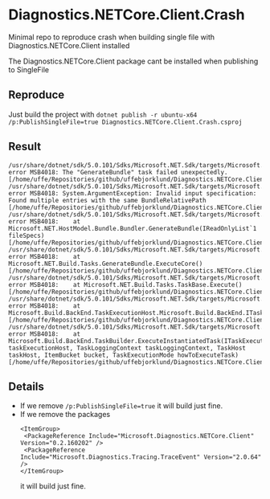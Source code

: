# Diagnostics.NETCore.Client.Crash

Minimal repo to reproduce crash when building single file with Diagnostics.NETCore.Client installed

The Diagnostics.NETCore.Client package cant be installed when publishing to SingleFile

## Reproduce

Just build the project with `dotnet publish -r ubuntu-x64 /p:PublishSingleFile=true Diagnostics.NETCore.Client.Crash.csproj`

## Result

```
/usr/share/dotnet/sdk/5.0.101/Sdks/Microsoft.NET.Sdk/targets/Microsoft.NET.Publish.targets(1016,5): error MSB4018: The "GenerateBundle" task failed unexpectedly. [/home/uffe/Repositories/github/uffebjorklund/Diagnostics.NETCore.Client.Crash/Diagnostics.NETCore.Client.Crash.csproj]
/usr/share/dotnet/sdk/5.0.101/Sdks/Microsoft.NET.Sdk/targets/Microsoft.NET.Publish.targets(1016,5): error MSB4018: System.ArgumentException: Invalid input specification: Found multiple entries with the same BundleRelativePath [/home/uffe/Repositories/github/uffebjorklund/Diagnostics.NETCore.Client.Crash/Diagnostics.NETCore.Client.Crash.csproj]
/usr/share/dotnet/sdk/5.0.101/Sdks/Microsoft.NET.Sdk/targets/Microsoft.NET.Publish.targets(1016,5): error MSB4018:    at Microsoft.NET.HostModel.Bundle.Bundler.GenerateBundle(IReadOnlyList`1 fileSpecs) [/home/uffe/Repositories/github/uffebjorklund/Diagnostics.NETCore.Client.Crash/Diagnostics.NETCore.Client.Crash.csproj]
/usr/share/dotnet/sdk/5.0.101/Sdks/Microsoft.NET.Sdk/targets/Microsoft.NET.Publish.targets(1016,5): error MSB4018:    at Microsoft.NET.Build.Tasks.GenerateBundle.ExecuteCore() [/home/uffe/Repositories/github/uffebjorklund/Diagnostics.NETCore.Client.Crash/Diagnostics.NETCore.Client.Crash.csproj]
/usr/share/dotnet/sdk/5.0.101/Sdks/Microsoft.NET.Sdk/targets/Microsoft.NET.Publish.targets(1016,5): error MSB4018:    at Microsoft.NET.Build.Tasks.TaskBase.Execute() [/home/uffe/Repositories/github/uffebjorklund/Diagnostics.NETCore.Client.Crash/Diagnostics.NETCore.Client.Crash.csproj]
/usr/share/dotnet/sdk/5.0.101/Sdks/Microsoft.NET.Sdk/targets/Microsoft.NET.Publish.targets(1016,5): error MSB4018:    at Microsoft.Build.BackEnd.TaskExecutionHost.Microsoft.Build.BackEnd.ITaskExecutionHost.Execute() [/home/uffe/Repositories/github/uffebjorklund/Diagnostics.NETCore.Client.Crash/Diagnostics.NETCore.Client.Crash.csproj]
/usr/share/dotnet/sdk/5.0.101/Sdks/Microsoft.NET.Sdk/targets/Microsoft.NET.Publish.targets(1016,5): error MSB4018:    at Microsoft.Build.BackEnd.TaskBuilder.ExecuteInstantiatedTask(ITaskExecutionHost taskExecutionHost, TaskLoggingContext taskLoggingContext, TaskHost taskHost, ItemBucket bucket, TaskExecutionMode howToExecuteTask) [/home/uffe/Repositories/github/uffebjorklund/Diagnostics.NETCore.Client.Crash/Diagnostics.NETCore.Client.Crash.csproj]
```

## Details

 - If we remove `/p:PublishSingleFile=true` it will build just fine.
 - If we remove the packages
   ```
   <ItemGroup>
    <PackageReference Include="Microsoft.Diagnostics.NETCore.Client" Version="0.2.160202" />
    <PackageReference Include="Microsoft.Diagnostics.Tracing.TraceEvent" Version="2.0.64" />
   </ItemGroup>
   ```
   it will build just fine.